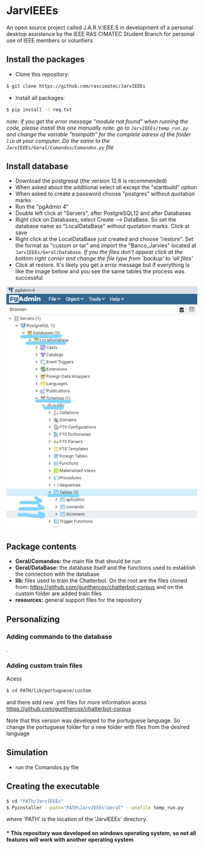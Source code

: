 # JarvIEEEs
An open source project called J.A.R.V.IEEE.S in development of a personal desktop assistence by the IEEE RAS CIMATEC Student Branch for personal use of IEEE members or voluntiers

## Install the packages

- Clone this repository:
```bash
$ git clone https://github.com/rascimatec/JarvIEEEs
```

- Install all packages:
```bash
$ pip install -r req.txt
```
*note: if you get the error message "module not found" when running the code, please install this one manually*
*note: go to `JarvIEEEs/temp_run.py` and change the variable "trainpath" for the complete adress of the folder `lib` at your computer. Do the same to the `JarvIEEEs/Geral/Comandos/Comandos.py` file*
## Install database
- Download the postgresql (the version 12.6 is recommended)
- When asked about the additional select all except the "startbuild" option
- When asked to create a password choose "postgres" without quotation marks
- Run the "pgAdmin 4"
- Double left click at "Servers", after PostgreSQL12 and after Databases
- Right click on Databases, select Create --> DataBase. So set the database name as "LocalDataBase" without quotation marks. Click at save
- Right click at the LocalDataBase just created and choose "restore". Set the format as "custom or tar" and import the "Banco_Jarvies" located at `JarvIEEEs/Geral/Database`. *If you the files don't appear click at the bottom right corner and change the file type from 'backup' to 'all files'*
- Click at restore. It's likely you get a error message but if everything is like the image bellow and you see the same tables the process was successful 

![banner](https://github.com/rascimatec/JarvIEEEs/blob/master/resources/verification.jpg?raw=true)


## Package contents
- **Geral/Comandos:** the main file that should be run
- **Geral/DataBase:** the database itself and the functions used to establish the connection with the database
- **lib:** files used to train the Chatterbot. On the root are the files cloned from: https://github.com/gunthercox/chatterbot-corpus and on the custom folder are added train files
- **resources:** general support files for the repository

## Personalizing
### Adding commands to the database
.
### Adding custom train files
Acess
```bash
$ cd PATH/lib/portuguese/custom
```
and there add new .yml files
for more information acess https://github.com/gunthercox/chatterbot-corpus

Note that this version was developed to the portuguese language. So change the portuguese folder for a new folder with files from the desired language

## Simulation
- run the Comandos.py file

## Creating the executable
```bash
$ cd "PATh/JarvIEEEs"
$ Pyinstaller --path="PATH\JarvIEEEs\Geral" --onefile temp_run.py 
```
where 'PATH' is the location of the 'JarvIEEEs' directory.


#### * This repository was developed on windows operating system, so not all features will work with another operating system
